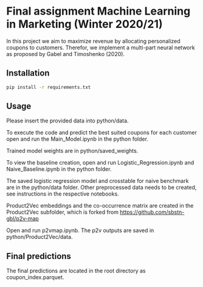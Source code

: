 # Final assignment Machine Learning in Marketing (Winter 2020/21)

In this project we aim to maximize revenue by allocating personalized coupons to customers. Therefor, we implement a multi-part neural network as proposed by Gabel and Timoshenko (2020).

## Installation

```bash
pip install -r requirements.txt
```

## Usage

Please insert the provided data into python/data.

To execute the code and predict the best suited coupons for each customer open and run the Main_Model.ipynb in the python folder.

Trained model weights are in python/saved_weights.

To view the baseline creation, open and run Logistic_Regression.ipynb and Naive_Baseline.ipynb in the python folder.

The saved logistic regression model and crosstable for naive benchmark are in the python/data folder.
Other preprocessed data needs to be created, see instructions in the respective notebooks.

Product2Vec embeddings and the co-occurrence matrix are created in the Product2Vec subfolder, which is forked from https://github.com/sbstn-gbl/p2v-map

Open and run p2vmap.ipynb. The p2v outputs are saved in python/Product2Vec/data.

## Final predictions

The final predictions are located in the root directory as coupon_index.parquet.

